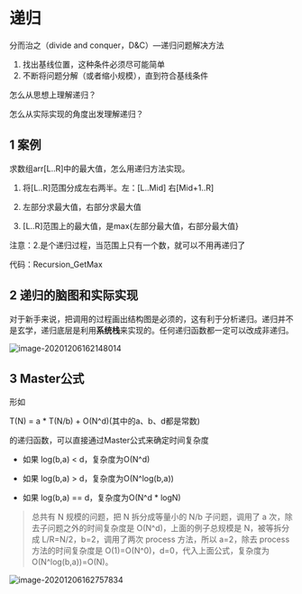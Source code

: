 # 递归

分而治之（divide and conquer，D&C）—递归问题解决方法

1. 找出基线位置，这种条件必须尽可能简单
2. 不断将问题分解（或者缩小规模），直到符合基线条件

怎么从思想上理解递归？

怎么从实际实现的角度出发理解递归？

## 1 案例

求数组arr[L..R]中的最大值，怎么用递归方法实现。

1. 将[L..R]范围分成左右两半。左：[L..Mid] 右[Mid+1..R]

2. 左部分求最大值，右部分求最大值

3. [L..R]范围上的最大值，是max{左部分最大值，右部分最大值}

注意：2.是个递归过程，当范围上只有一个数，就可以不用再递归了

代码：Recursion_GetMax

## 2 递归的脑图和实际实现

对于新手来说，把调用的过程画出结构图是必须的，这有利于分析递归。递归并不是玄学，递归底层是利用**系统栈**来实现的。任何递归函数都一定可以改成非递归。

![image-20201206162148014](https://yeyangshu-picgo.oss-cn-shanghai.aliyuncs.com/img/image-20201206162148014.png)

## 3 Master公式

形如

T(N) = a * T(N/b) + O(N^d)(其中的a、b、d都是常数)

的递归函数，可以直接通过Master公式来确定时间复杂度

- 如果 log(b,a) < d，复杂度为O(N^d)

- 如果 log(b,a) > d，复杂度为O(N^log(b,a))

- 如果 log(b,a) == d，复杂度为O(N^d * logN)

> 总共有 N 规模的问题，把 N 拆分成等量小的 N/b 子问题，调用了 a 次，除去子问题之外的时间复杂度是 O(N^d)，上面的例子总规模是 N，被等拆分成 L/R=N/2，b=2，调用了两次 process 方法，所以 a=2，除去 process 方法的时间复杂度是 O(1)=O(N^0)，d=0，代入上面公式，复杂度为 O(N^log(b,a))=O(N)。



![image-20201206162757834](https://yeyangshu-picgo.oss-cn-shanghai.aliyuncs.com/img/image-20201206162757834.png)

